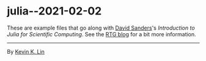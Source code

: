 # julia--2021-02-02

These are example files that go along with [David
Sanders](https://scholar.google.com/citations?user=F5iev6cAAAAJ&hl=en)'s
*Introduction to Julia for Scientific Computing*.  See the
[RTG blog](https://www.math.arizona.edu/~klin/rtg-seminar)
for a bit more information.

---

By [Kevin K. Lin](mailto:klin@math.arizona.edu)
